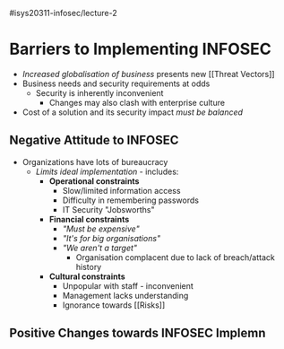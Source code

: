 #isys20311-infosec/lecture-2 
# Barriers to Implementing INFOSEC

- *Increased globalisation of business* presents new [[Threat Vectors]]
- Business needs and security requirements at odds
	- Security is inherently inconvenient
		- Changes may also clash with enterprise culture
- Cost of a solution and its security impact *must be balanced*

## Negative Attitude to INFOSEC

- Organizations have lots of bureaucracy
	- *Limits ideal implementation* - includes:
		- **Operational constraints**
			- Slow/limited information access
			- Difficulty in remembering passwords
			- IT Security "Jobsworths"
		- **Financial constraints**
			- *"Must be expensive"*
			- *"It's for big organisations"*
			- *"We aren't a target"*
				- Organisation complacent due to lack of breach/attack history
		- **Cultural constraints**
			- Unpopular with staff - inconvenient
			- Management lacks understanding
			- Ignorance towards [[Risks]]

## Positive Changes towards INFOSEC Implemn